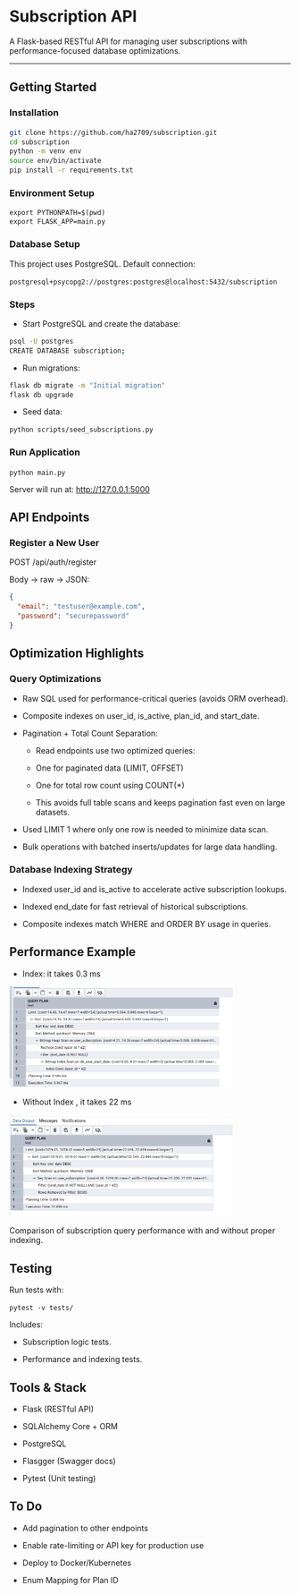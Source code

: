 # Subscription API

A Flask-based RESTful API for managing user subscriptions with performance-focused database optimizations.

---

##  Getting Started

###  Installation

```bash
git clone https://github.com/ha2709/subscription.git
cd subscription
python -m venv env
source env/bin/activate
pip install -r requirements.txt
```

###  Environment Setup

```
export PYTHONPATH=$(pwd)
export FLASK_APP=main.py
```

### Database Setup
 
This project uses PostgreSQL. Default connection:
 
`postgresql+psycopg2://postgres:postgres@localhost:5432/subscription`

### Steps

- Start PostgreSQL and create the database:

```bash
psql -U postgres
CREATE DATABASE subscription;
```

- Run migrations:
 
```bash
flask db migrate -m "Initial migration"
flask db upgrade
```

- Seed data:
 
`python scripts/seed_subscriptions.py`

### Run Application

`python main.py`

Server will run at: http://127.0.0.1:5000

## API Endpoints

### Register a New User

POST /api/auth/register

Body → raw → JSON:

```json
{
  "email": "testuser@example.com",
  "password": "securepassword"
}
```
 
## Optimization Highlights

### Query Optimizations

- Raw SQL used for performance-critical queries (avoids ORM overhead).

- Composite indexes on user_id, is_active, plan_id, and start_date.

- Pagination + Total Count Separation:

   - Read endpoints use two optimized queries:

   - One for paginated data (LIMIT, OFFSET)

   - One for total row count using COUNT(*)

   - This avoids full table scans and keeps pagination fast even on large datasets.

- Used LIMIT 1 where only one row is needed to minimize data scan.

- Bulk operations with batched inserts/updates for large data handling.

### Database Indexing Strategy

- Indexed user_id and is_active to accelerate active subscription lookups.

- Indexed end_date for fast retrieval of historical subscriptions.

- Composite indexes match WHERE and ORDER BY usage in queries.
 

## Performance Example

- Index: it takes 0.3 ms 

<img src="images/index.png" width="400"/> 

- Without Index , it takes 22 ms 

<img src="images/without-index.png" width="400"/>

Comparison of subscription query performance with and without proper indexing.

## Testing

Run tests with:

`pytest -v tests/`

Includes:

- Subscription logic tests.

- Performance and indexing tests.

## Tools & Stack

- Flask (RESTful API)

- SQLAlchemy Core + ORM

- PostgreSQL

- Flasgger (Swagger docs)

- Pytest (Unit testing)

## To Do

- Add pagination to other endpoints

- Enable rate-limiting or API key for production use

- Deploy to Docker/Kubernetes

- Enum Mapping for Plan ID


